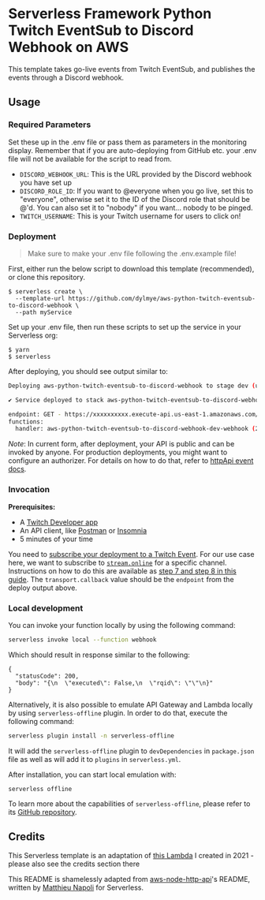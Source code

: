 <!--
title: 'AWS Twitch EventSub to Discord Webhook'
description: 'This template takes go-live events from Twitch EventSub, and publishes the events through a Discord webhook.'
layout: Doc
framework: v3
platform: AWS
language: python
authorLink: 'https://github.com/dylmye'
authorName: 'Dylan Myers'
authorAvatar: 'https://avatars1.githubusercontent.com/u/7024578?s=200&v=4'
-->

# Serverless Framework Python Twitch EventSub to Discord Webhook on AWS

This template takes go-live events from Twitch EventSub, and publishes the events through a Discord webhook.

## Usage

### Required Parameters

Set these up in the .env file or pass them as parameters in the monitoring display. Remember that if you are auto-deploying from GitHub etc. your .env file will not be available for the script to read from.

* `DISCORD_WEBHOOK_URL`: This is the URL provided by the Discord webhook you have set up
* `DISCORD_ROLE_ID`: If you want to @everyone when you go live, set this to "everyone", otherwise set it to the ID of the Discord role that should be @'d. You can also set it to "nobody" if you want... nobody to be pinged.
* `TWITCH_USERNAME`: This is your Twitch username for users to click on!

### Deployment

> Make sure to make your .env file following the .env.example file!

First, either run the below script to download this template (recommended), or clone this repository.
```
$ serverless create \
  --template-url https://github.com/dylmye/aws-python-twitch-eventsub-to-discord-webhook \
  --path myService
```

Set up your .env file, then run these scripts to set up the service in your Serverless org:

```
$ yarn
$ serverless
```

After deploying, you should see output similar to:

```bash
Deploying aws-python-twitch-eventsub-to-discord-webhook to stage dev (us-east-1)

✔ Service deployed to stack aws-python-twitch-eventsub-to-discord-webhook-dev (140s)

endpoint: GET - https://xxxxxxxxxx.execute-api.us-east-1.amazonaws.com/dev/webhook
functions:
  handler: aws-python-twitch-eventsub-to-discord-webhook-dev-webhook (2.3 kB)
```

_Note_: In current form, after deployment, your API is public and can be invoked by anyone. For production deployments, you might want to configure an authorizer. For details on how to do that, refer to [httpApi event docs](https://www.serverless.com/framework/docs/providers/aws/events/http-api#jwt-authorizers).

### Invocation

**Prerequisites:**

* A [Twitch Developer app](https://dev.twitch.tv/console/apps/)
* An API client, like [Postman](https://www.postman.com/downloads/) or [Insomnia](https://insomnia.rest/download)
* 5 minutes of your time

You need to [subscribe your deployment to a Twitch Event](https://dev.twitch.tv/docs/eventsub/manage-subscriptions). For our use case here, we want to subscribe to [`stream.online`](https://dev.twitch.tv/docs/eventsub/eventsub-subscription-types/#streamonline) for a specific channel. Instructions on how to do this are available as [step 7 and step 8 in this guide](https://dylmye.me/2021/03/08/twitch-discord/). The `transport.callback` value should be the `endpoint` from the deploy output above.

### Local development

You can invoke your function locally by using the following command:

```bash
serverless invoke local --function webhook
```

Which should result in response similar to the following:

```
{
  "statusCode": 200,
  "body": "{\n  \"executed\": False,\n  \"rqid\": \"\"\n}"
}
```

Alternatively, it is also possible to emulate API Gateway and Lambda locally by using `serverless-offline` plugin. In order to do that, execute the following command:

```bash
serverless plugin install -n serverless-offline
```

It will add the `serverless-offline` plugin to `devDependencies` in `package.json` file as well as will add it to `plugins` in `serverless.yml`.

After installation, you can start local emulation with:

```
serverless offline
```

To learn more about the capabilities of `serverless-offline`, please refer to its [GitHub repository](https://github.com/dherault/serverless-offline).

## Credits

This Serverless template is an adaptation of [this Lambda](https://github.com/dylmye/twitch-golive-discord) I created in 2021 - please also see the credits section there

This README is shamelessly adapted from [aws-node-http-api](https://github.com/serverless/examples/tree/v3/aws-node-http-api)'s README, written by [Matthieu Napoli](https://github.com/mnapoli) for Serverless.

